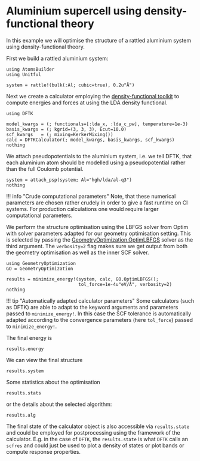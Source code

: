 # Aluminium supercell using density-functional theory

In this example we will optimise the structure of a rattled
aluminium system using density-functional theory.

First we build a rattled aluminium system:

```@example dftk-aluminium
using AtomsBuilder
using Unitful

system = rattle!(bulk(:Al; cubic=true), 0.2u"Å")
```

Next we create a calculator employing the
[density-functional toolkit](https://dftk.org/)
to compute energies and forces at using the LDA density functional.
```@example dftk-aluminium
using DFTK

model_kwargs = (; functionals=[:lda_x, :lda_c_pw], temperature=1e-3)
basis_kwargs = (; kgrid=(3, 3, 3), Ecut=10.0)
scf_kwargs   = (; mixing=KerkerMixing())
calc = DFTKCalculator(; model_kwargs, basis_kwargs, scf_kwargs)
nothing
```

We attach pseudopotentials to the aluminium system,
i.e. we tell DFTK, that each aluminium atom should be modelled using
a pseudopotential rather than the full Coulomb potential.

```@example dftk-aluminium
system = attach_psp(system; Al="hgh/lda/al-q3")
nothing
```

!!! info "Crude computational parameters"
    Note, that these numerical parameters are chosen rather crudely in order
    to give a fast runtime on CI systems. For production calculations one would
    require larger computational parameters.

We perform the structure optimisation using the LBFGS solver
from Optim with solver parameters adapted for our geometry optimisation setting.
This is selected by passing the [GeometryOptimization.OptimLBFGS](@ref)
solver as the third argument. The `verbosity=2` flag makes sure we get
output from both the geometry optimisation as well as the inner SCF solver.

```@example dftk-aluminium
using GeometryOptimization
GO = GeometryOptimization

results = minimize_energy!(system, calc, GO.OptimLBFGS();
                           tol_force=1e-4u"eV/Å", verbosity=2)
nothing
```

!!! tip "Automatically adapted calculator parameters"
    Some calculators (such as DFTK) are able to adapt to the keyword arguments
    and parameters passed to `minimize_energy!`. In this case the SCF tolerance
    is automatically adapted according to the convergence parameters
    (here `tol_force`) passed to `minimize_energy!`.

The final energy is
```@example dftk-aluminium
results.energy
```

We can view the final structure
```@example dftk-aluminium
results.system
```

Some statistics about the optimisation
```@example dftk-aluminium
results.stats
```
or the details about the selected algorithm:
```@example dftk-aluminium
results.alg
```

The final state of the calculator object is also accessible
via `results.state` and could be employed for postprocessing
using the framework of the calculator. E.g. in the case
of `DFTK`, the `results.state` is what `DFTK` calls an `scfres`
and could just be used to plot a density of states or plot
bands or compute response properties.
